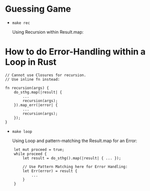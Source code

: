 # Guessing Game

- ```make rec``` 
  
    Using Recursion within Result.map:

# How to do Error-Handling within a Loop in Rust

```
// Cannot use Closures for recursion.
// Use inline fn instead:

fn recursion(args) {
    do_sthg.map(|result| {
        ...
        recursion(args);
    }).map_err(|error| {
        ...
        recursion(args);
    });
}
```


- ```make loop``` 
  
    Using Loop and pattern-matching the Result.map for an Error:
  
```
    let mut proceed = true;
    while proceed {
        let result = do_sthg().map(|result| { ... });
        
        // Use Pattern Matching here for Error Handling:
        let Err(error) = result {
            ...
        }
    }
```